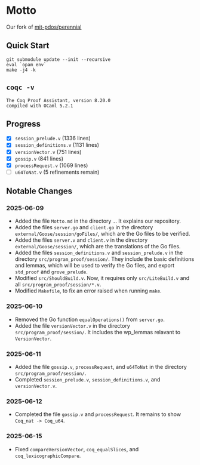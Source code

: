 # Motto

Our fork of [mit-pdos/perennial](https://github.com/mit-pdos/perennial/commit/8548a371b20bbb764a51db4ee97cfc1bb3ab0e5c)

## Quick Start

```shell
git submodule update --init --recursive
eval `opam env`
make -j4 -k
```

## `coqc -v`

```
The Coq Proof Assistant, version 8.20.0
compiled with OCaml 5.2.1
```

## Progress

- [x] `session_prelude.v` (1336 lines)
- [x] `session_definitions.v` (1131 lines)
- [x] `versionVector.v` (751 lines)
- [x] `gossip.v` (841 lines)
- [x] `processRequest.v` (1069 lines)
- [ ] `u64ToNat.v` (5 refinements remain)

## Notable Changes

### 2025-06-09

- Added the file `Motto.md` in the directory `.`. It explains our repository.
- Added the files `server.go` and `client.go` in the directory `external/Goose/session/goFiles/`, which are the Go files to be verified.
- Added the files `server.v` and `client.v` in the directory `external/Goose/session/`, which are the translations of the Go files.
- Added the files `session_definitions.v` and `session_prelude.v` in the directory `src/program_proof/session/`. They include the basic definitions and lemmas, which will be used to verify the Go files, and export `std_proof` and `grove_prelude`.
- Modified `src/ShouldBuild.v`. Now, it requires only `src/LiteBuild.v` and all `src/program_proof/session/*.v`.
- Modified `Makefile`, to fix an error raised when running `make`.

### 2025-06-10

- Removed the Go function `equalOperations()` from `server.go`.
- Added the file `versionVector.v` in the directory `src/program_proof/session/`. It includes the wp_lemmas relavant to `VersionVector`.

### 2025-06-11

- Added the file `gossip.v`, `processRequest`, and `u64ToNat` in the directory `src/program_proof/session/`.
- Completed `session_prelude.v`, `session_definitions.v`, and `versionVector.v`.

### 2025-06-12

- Completed the file `gossip.v` and `processRequest`. It remains to show `Coq_nat -> Coq_u64`.

### 2025-06-15

- Fixed `compareVersionVector`, `coq_equalSlices`, and `coq_lexicographicCompare`.
